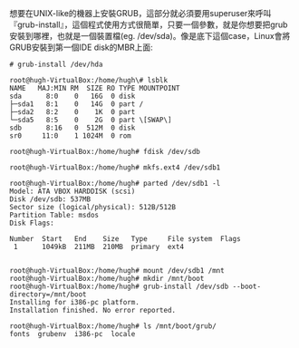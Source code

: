 想要在UNIX-like的機器上安裝GRUB，這部分就必須要用superuser來呼叫『grub-install』，這個程式使用方式很簡單，只要一個參數，就是你想要把grub安裝到哪裡，也就是一個裝置檔\(eg. /dev/sda\)。像是底下這個case，Linux會將GRUB安裝到第一個IDE disk的MBR上面:

`# grub-install /dev/hda`



```
root@hugh-VirtualBox:/home/hugh\# lsblk
NAME   MAJ:MIN RM  SIZE RO TYPE MOUNTPOINT
sda      8:0    0   16G  0 disk 
├─sda1   8:1    0   14G  0 part /
├─sda2   8:2    0    1K  0 part 
└─sda5   8:5    0    2G  0 part \[SWAP\]
sdb      8:16   0  512M  0 disk 
sr0     11:0    1 1024M  0 rom
```

`root@hugh-VirtualBox:/home/hugh# fdisk /dev/sdb ` 




```
root@hugh-VirtualBox:/home/hugh# mkfs.ext4 /dev/sdb1
```




```
root@hugh-VirtualBox:/home/hugh# parted /dev/sdb1 -l
Model: ATA VBOX HARDDISK (scsi)
Disk /dev/sdb: 537MB
Sector size (logical/physical): 512B/512B
Partition Table: msdos
Disk Flags: 

Number  Start   End    Size   Type     File system  Flags
 1      1049kB  211MB  210MB  primary  ext4


```



```
root@hugh-VirtualBox:/home/hugh# mount /dev/sdb1 /mnt
root@hugh-VirtualBox:/home/hugh# mkdir /mnt/boot
root@hugh-VirtualBox:/home/hugh# grub-install /dev/sdb --boot-directory=/mnt/boot
Installing for i386-pc platform.
Installation finished. No error reported.

root@hugh-VirtualBox:/home/hugh# ls /mnt/boot/grub/
fonts  grubenv  i386-pc  locale
```










